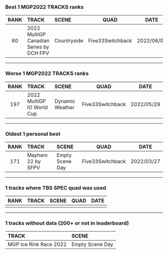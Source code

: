 ### Best 1 MGP2022 TRACKS ranks
|RANK|TRACK|SCENE|QUAD|DATE|
|:---:|:---|:---|:---:|:---:|
|60|2022 MultiGP Canadian Series by DCH FPV|Countryside|Five33Switchback|2022/06/09|
---
### Worse 1 MGP2022 TRACKS ranks
|RANK|TRACK|SCENE|QUAD|DATE|
|:---:|:---|:---|:---:|:---:|
|197|2022 MultiGP IO World Cup|Dynamic Weather|Five33Switchback|2022/05/29|
---
### Oldest 1 personal best
|RANK|TRACK|SCENE|QUAD|DATE|
|:---:|:---|:---|:---:|:---:|
|171|Mayhem 22 by SFPV|Empty Scene Day|Five33Switchback|2022/03/27|
---
### 1 tracks where TBS SPEC quad was used
|RANK|TRACK|SCENE|QUAD|DATE|
|:---:|:---|:---|:---:|:---:|
||||||
---
### 1 tracks without data (200+ or not in leaderboard)
|TRACK|SCENE|
|:---|:---|
|MGP Ice Rink Race 2022|Empty Scene Day|
